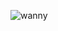 ![wanny](https://github.com/SymbiotyK/Excel-Raporting/assets/161228121/3c7b0648-4efb-4f29-a629-da231b0b6f80)
